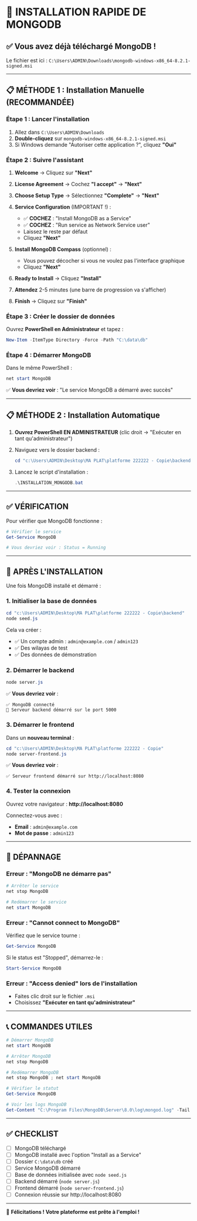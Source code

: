# 🚀 INSTALLATION RAPIDE DE MONGODB

## ✅ Vous avez déjà téléchargé MongoDB !

Le fichier est ici : `C:\Users\ADMIN\Downloads\mongodb-windows-x86_64-8.2.1-signed.msi`

---

## 📋 MÉTHODE 1 : Installation Manuelle (RECOMMANDÉE)

### **Étape 1 : Lancer l'installation**

1. Allez dans `C:\Users\ADMIN\Downloads`
2. **Double-cliquez** sur `mongodb-windows-x86_64-8.2.1-signed.msi`
3. Si Windows demande "Autoriser cette application ?", cliquez **"Oui"**

### **Étape 2 : Suivre l'assistant**

1. **Welcome** → Cliquez sur **"Next"**

2. **License Agreement** → Cochez **"I accept"** → **"Next"**

3. **Choose Setup Type** → Sélectionnez **"Complete"** → **"Next"**

4. **Service Configuration** (IMPORTANT !) :
   - ✅ **COCHEZ** : "Install MongoDB as a Service"
   - ✅ **COCHEZ** : "Run service as Network Service user"
   - Laissez le reste par défaut
   - Cliquez **"Next"**

5. **Install MongoDB Compass** (optionnel) :
   - Vous pouvez décocher si vous ne voulez pas l'interface graphique
   - Cliquez **"Next"**

6. **Ready to Install** → Cliquez **"Install"**

7. **Attendez** 2-5 minutes (une barre de progression va s'afficher)

8. **Finish** → Cliquez sur **"Finish"**

### **Étape 3 : Créer le dossier de données**

Ouvrez **PowerShell en Administrateur** et tapez :

```powershell
New-Item -ItemType Directory -Force -Path "C:\data\db"
```

### **Étape 4 : Démarrer MongoDB**

Dans le même PowerShell :

```powershell
net start MongoDB
```

✅ **Vous devriez voir** : "Le service MongoDB a démarré avec succès"

---

## 📋 MÉTHODE 2 : Installation Automatique

1. **Ouvrez PowerShell EN ADMINISTRATEUR** (clic droit → "Exécuter en tant qu'administrateur")

2. Naviguez vers le dossier backend :
   ```powershell
   cd "c:\Users\ADMIN\Desktop\MA PLAT\platforme 222222 - Copie\backend"
   ```

3. Lancez le script d'installation :
   ```powershell
   .\INSTALLATION_MONGODB.bat
   ```

---

## ✅ VÉRIFICATION

Pour vérifier que MongoDB fonctionne :

```powershell
# Vérifier le service
Get-Service MongoDB

# Vous devriez voir : Status = Running
```

---

## 🚀 APRÈS L'INSTALLATION

Une fois MongoDB installé et démarré :

### 1. Initialiser la base de données

```powershell
cd "c:\Users\ADMIN\Desktop\MA PLAT\platforme 222222 - Copie\backend"
node seed.js
```

Cela va créer :
- ✅ Un compte admin : `admin@example.com` / `admin123`
- ✅ Des wilayas de test
- ✅ Des données de démonstration

### 2. Démarrer le backend

```powershell
node server.js
```

✅ **Vous devriez voir** :
```
✅ MongoDB connecté
🚀 Serveur backend démarré sur le port 5000
```

### 3. Démarrer le frontend

Dans un **nouveau terminal** :

```powershell
cd "c:\Users\ADMIN\Desktop\MA PLAT\platforme 222222 - Copie"
node server-frontend.js
```

✅ **Vous devriez voir** :
```
✅ Serveur frontend démarré sur http://localhost:8080
```

### 4. Tester la connexion

Ouvrez votre navigateur : **http://localhost:8080**

Connectez-vous avec :
- **Email** : `admin@example.com`
- **Mot de passe** : `admin123`

---

## 🐛 DÉPANNAGE

### **Erreur : "MongoDB ne démarre pas"**

```powershell
# Arrêter le service
net stop MongoDB

# Redémarrer le service
net start MongoDB
```

### **Erreur : "Cannot connect to MongoDB"**

Vérifiez que le service tourne :

```powershell
Get-Service MongoDB
```

Si le status est "Stopped", démarrez-le :

```powershell
Start-Service MongoDB
```

### **Erreur : "Access denied" lors de l'installation**

- Faites clic droit sur le fichier `.msi`
- Choisissez **"Exécuter en tant qu'administrateur"**

---

## 📞 COMMANDES UTILES

```powershell
# Démarrer MongoDB
net start MongoDB

# Arrêter MongoDB
net stop MongoDB

# Redémarrer MongoDB
net stop MongoDB ; net start MongoDB

# Vérifier le statut
Get-Service MongoDB

# Voir les logs MongoDB
Get-Content "C:\Program Files\MongoDB\Server\8.0\log\mongod.log" -Tail 50
```

---

## ✅ CHECKLIST

- [ ] MongoDB téléchargé
- [ ] MongoDB installé avec l'option "Install as a Service"
- [ ] Dossier `C:\data\db` créé
- [ ] Service MongoDB démarré
- [ ] Base de données initialisée avec `node seed.js`
- [ ] Backend démarré (`node server.js`)
- [ ] Frontend démarré (`node server-frontend.js`)
- [ ] Connexion réussie sur http://localhost:8080

---

🎉 **Félicitations ! Votre plateforme est prête à l'emploi !**

